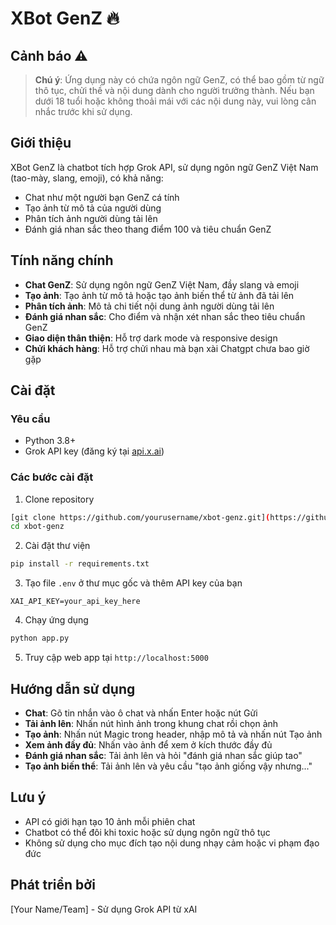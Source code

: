 # XBot GenZ 🔥

## Cảnh báo ⚠️
> **Chú ý**: Ứng dụng này có chứa ngôn ngữ GenZ, có thể bao gồm từ ngữ thô tục, chửi thề và nội dung dành cho người trưởng thành. Nếu bạn dưới 18 tuổi hoặc không thoải mái với các nội dung này, vui lòng cân nhắc trước khi sử dụng.

## Giới thiệu
XBot GenZ là chatbot tích hợp Grok API, sử dụng ngôn ngữ GenZ Việt Nam (tao-mày, slang, emoji), có khả năng:
- Chat như một người bạn GenZ cá tính
- Tạo ảnh từ mô tả của người dùng
- Phân tích ảnh người dùng tải lên
- Đánh giá nhan sắc theo thang điểm 100 và tiêu chuẩn GenZ

## Tính năng chính
- **Chat GenZ**: Sử dụng ngôn ngữ GenZ Việt Nam, đầy slang và emoji
- **Tạo ảnh**: Tạo ảnh từ mô tả hoặc tạo ảnh biến thể từ ảnh đã tải lên
- **Phân tích ảnh**: Mô tả chi tiết nội dung ảnh người dùng tải lên
- **Đánh giá nhan sắc**: Cho điểm và nhận xét nhan sắc theo tiêu chuẩn GenZ
- **Giao diện thân thiện**: Hỗ trợ dark mode và responsive design
- **Chửi khách hàng**: Hỗ trợ chửi nhau mà bạn xài Chatgpt chưa bao giờ gặp

## Cài đặt

### Yêu cầu
- Python 3.8+
- Grok API key (đăng ký tại [api.x.ai](https://api.x.ai))

### Các bước cài đặt
1. Clone repository
```bash
[git clone https://github.com/yourusername/xbot-genz.git](https://github.com/thepKz/grok_xAI.git)
cd xbot-genz
```

2. Cài đặt thư viện
```bash
pip install -r requirements.txt
```

3. Tạo file `.env` ở thư mục gốc và thêm API key của bạn
```
XAI_API_KEY=your_api_key_here
```

4. Chạy ứng dụng
```bash
python app.py
```

5. Truy cập web app tại `http://localhost:5000`

## Hướng dẫn sử dụng
- **Chat**: Gõ tin nhắn vào ô chat và nhấn Enter hoặc nút Gửi
- **Tải ảnh lên**: Nhấn nút hình ảnh trong khung chat rồi chọn ảnh
- **Tạo ảnh**: Nhấn nút Magic trong header, nhập mô tả và nhấn nút Tạo ảnh
- **Xem ảnh đầy đủ**: Nhấn vào ảnh để xem ở kích thước đầy đủ
- **Đánh giá nhan sắc**: Tải ảnh lên và hỏi "đánh giá nhan sắc giúp tao"
- **Tạo ảnh biến thể**: Tải ảnh lên và yêu cầu "tạo ảnh giống vậy nhưng..."

## Lưu ý
- API có giới hạn tạo 10 ảnh mỗi phiên chat
- Chatbot có thể đôi khi toxic hoặc sử dụng ngôn ngữ thô tục
- Không sử dụng cho mục đích tạo nội dung nhạy cảm hoặc vi phạm đạo đức

## Phát triển bởi
[Your Name/Team] - Sử dụng Grok API từ xAI
